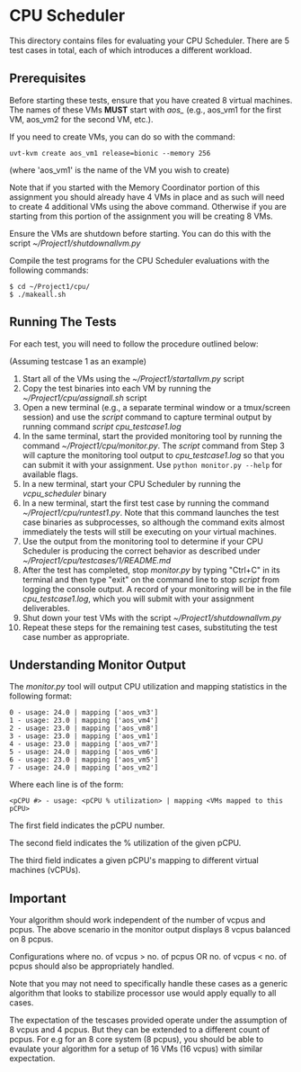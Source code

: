 # CPU Scheduler

This directory contains files for evaluating your CPU Scheduler. There are 5 test cases in total, each of which introduces a different workload.

## Prerequisites

Before starting these tests, ensure that you have created 8 virtual machines. The names of these VMs **MUST** start with *aos_* (e.g., aos_vm1 for the first VM, aos_vm2 for the second VM, etc.).

If you need to create VMs, you can do so with the command:

`uvt-kvm create aos_vm1 release=bionic --memory 256`

(where 'aos_vm1' is the name of the VM you wish to create)

Note that if you started with the Memory Coordinator portion of this assignment you should already have 4 VMs in place and as such will need to create 4 additional VMs using the above command. Otherwise if you are starting from this portion of the assignment you will be creating 8 VMs.

Ensure the VMs are shutdown before starting. You can do this with the script *~/Project1/shutdownallvm.py*

Compile the test programs for the CPU Scheduler evaluations with the following commands:

```
$ cd ~/Project1/cpu/
$ ./makeall.sh
```
 
## Running The Tests

For each test, you will need to follow the procedure outlined below:

(Assuming testcase 1 as an example)
1. Start all of the VMs using the *~/Project1/startallvm.py* script
2. Copy the test binaries into each VM by running the *~/Project1/cpu/assignall.sh* script
3. Open a new terminal (e.g., a separate terminal window or a tmux/screen session) and use the *script* command to capture terminal output by running command *script cpu_testcase1.log*
4. In the same terminal, start the provided monitoring tool by running the command *~/Project1/cpu/monitor.py*. The *script* command from Step 3 will capture the monitoring tool output to *cpu_testcase1.log* so that you can submit it with your assignment. Use `python monitor.py --help` for available flags.
5. In a new terminal, start your CPU Scheduler by running the *vcpu_scheduler* binary
6. In a new terminal, start the first test case by running the command *~/Project1/cpu/runtest1.py*. Note that this command launches the test case binaries as subprocesses, so although the command exits almost immediately the tests will still be executing on your virtual machines.
7. Use the output from the monitoring tool to determine if your CPU Scheduler is producing the correct behavior as described under *~/Project1/cpu/testcases/1/README.md*
8. After the test has completed, stop *monitor.py* by typing "Ctrl+C" in its terminal and then type "exit" on the command line to stop *script* from logging the console output. A record of your monitoring will be in the file *cpu_testcase1.log*, which you will submit with your assignment deliverables.
9. Shut down your test VMs with the script *~/Project1/shutdownallvm.py*
10. Repeat these steps for the remaining test cases, substituting the test case number as appropriate.

## Understanding Monitor Output

The *monitor.py* tool will output CPU utilization and mapping statistics in the following format:

```
0 - usage: 24.0 | mapping ['aos_vm3']
1 - usage: 23.0 | mapping ['aos_vm4']
2 - usage: 23.0 | mapping ['aos_vm8']
3 - usage: 23.0 | mapping ['aos_vm1']
4 - usage: 23.0 | mapping ['aos_vm7']
5 - usage: 24.0 | mapping ['aos_vm6']
6 - usage: 23.0 | mapping ['aos_vm5']
7 - usage: 24.0 | mapping ['aos_vm2']
```

Where each line is of the form:

`<pCPU #> - usage: <pCPU % utilization> | mapping <VMs mapped to this pCPU>`

The first field indicates the pCPU number.

The second field indicates the % utilization of the given pCPU.

The third field indicates a given pCPU's mapping to different virtual machines (vCPUs).

## Important
Your algorithm should work independent of the number of vcpus and pcpus. The above scenario in the monitor output displays 8 vcpus balanced on 8 pcpus.

Configurations where no. of vcpus > no. of pcpus OR no. of vcpus < no. of pcpus should also be appropriately handled.

Note that you may not need to specifically handle these cases as a generic algorithm that looks to stabilize processor use would apply equally to all cases.

The expectation of the tescases provided operate under the assumption of 8 vcpus and 4 pcpus. But they can be extended to a different count of pcpus. For e.g for an 8 core system (8 pcpus), you should be able to evaulate your algorithm for a setup of 16 VMs (16 vcpus) with similar expectation.
